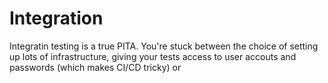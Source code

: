 # Integration

Integratin testing is a true PITA. You're stuck between the choice of setting up lots of infrastructure, giving your tests access to user accouts and passwords \(which makes CI/CD tricky\) or

